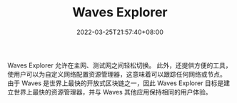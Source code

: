 ﻿---
weight: 
title: "Waves Explorer"
description: "Waves Explorer 允许在主网、测试网之间轻松切换"
date: 2022-03-25T21:57:40+08:00
lastmod: 2022-03-25T16:45:40+08:00
draft: false
authors: ["Metabd"]
featuredImage: "waves-explorer.jpg"
link: ""
tags: ["区块链浏览器","Waves Explorer"]
categories: ["navigation"]
navigation: ["区块链浏览器"]
lightgallery: true
toc: true
pinned: false
recommend: false
recommend1: false
---
Waves Explorer 允许在主网、测试网之间轻松切换。 此外，还提供方便的工具，使用户可以为自定义网络配置资源管理器，这意味着可以跟踪任何网络或节点。
由于 Waves 是世界上最快的开放式区块链之一，因此 Waves Explorer 目标是建立世界上最快的资源管理器，并与 Waves 其他应用保持相同的用户体验。
